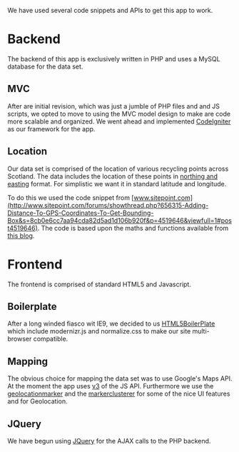 We have used several code snippets and APIs to get this app to work.

# Backend #

The backend of this app is exclusively written in PHP and uses a MySQL database for the data set.

## MVC ##

After are initial revision, which was just a jumble of PHP files and and JS scripts, we opted to move to using the MVC model design to make are code more scalable and organized. We went ahead and implemented [CodeIgniter](http://codeigniter.com/) as our framework for the app.

## Location ##

Our data set is comprised of the location of various recycling points across Scotland. The data includes the location of these points in [northing and easting](http://en.wikipedia.org/wiki/Easting_and_northing) format. For simplistic we want it in standard latitude and longitude.

To do this we used the code snippet from [www.sitepoint.com](http://www.sitepoint.com/forums/showthread.php?656315-Adding-Distance-To-GPS-Coordinates-To-Get-Bounding-Box&s=8cb0e6cc7aa94cda82d5ad1d106b920f&p=4519646&viewfull=1#post4519646). The code is based upon the maths and functions available from [this blog](http://sgowtham.net/blog/2009/08/04/php-calculating-distance-between-two-locations-given-their-gps-coordinates/).

# Frontend #

The frontend is comprised of standard HTML5 and Javascript.

## Boilerplate ##

After a long winded fiasco wit IE9, we decided to us [HTML5BoilerPlate](http://html5boilerplate.com/) which include modernizr.js and normalize.css to make our site multi-browser compatible.

## Mapping ##

The obvious choice for mapping the data set was to use Google's Maps API. At the moment the app uses [v3](https://developers.google.com/maps/documentation/javascript/) of the JS API. Furthermore we use the [geolocationmarker](http://code.google.com/p/google-maps-utility-library-v3/source/browse/trunk/geolocationmarker/?r=388) and the [markerclusterer](http://code.google.com/p/google-maps-utility-library-v3/source/browse/trunk/markerclusterer) for some of the nice UI features and for Geolocation.

## JQuery ##

We have begun using [JQuery](http://jquery.com/) for the AJAX calls to the PHP backend.